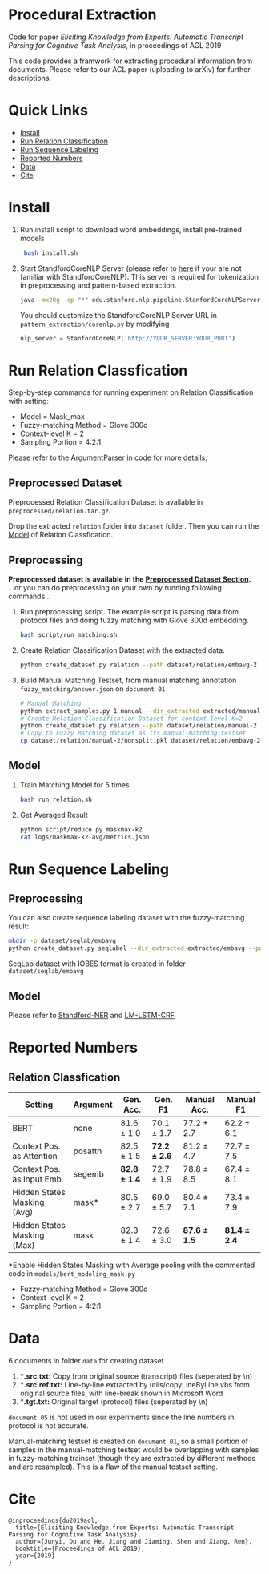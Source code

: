 # Procedural Extraction
Code for paper *Eliciting Knowledge from Experts: Automatic Transcript Parsing for Cognitive Task Analysis*, in proceedings of ACL 2019 

This code provides a framwork for extracting procedural information from documents. Please refer to our ACL paper (uploading to arXiv) for further descriptions.

# Quick Links
* [Install](#install)
* [Run Relation Classification](#run-relation-classfication)
* [Run Sequence Labeling](#run-sequence-labeling)
* [Reported Numbers](#reported-numbers)
* [Data](#data)
* [Cite](#cite)

# Install

1. Run install script to download word embeddings, install pre-trained models
   ```bash
    bash install.sh
   ```
2. Start StandfordCoreNLP Server (please refer to [here](https://stanfordnlp.github.io/CoreNLP/) if your are not familiar with StandfordCoreNLP). This server is required for tokenization in preprocessing and pattern-based extraction.
    ```bash
    java -mx20g -cp "*" edu.stanford.nlp.pipeline.StanfordCoreNLPServer --port 9000
    ```
    You should customize the StandfordCoreNLP Server URL in `pattern_extraction/corenlp.py` by modifying 
    ```python
    nlp_server = StanfordCoreNLP('http://YOUR_SERVER:YOUR_PORT')
    ```

# Run Relation Classfication
Step-by-step commands for running experiment on Relation Classification with setting:
* Model = Mask_max
* Fuzzy-matching Method = Glove 300d
* Context-level K = 2
* Sampling Portion = 4:2:1

Please refer to the ArgumentParser in code for more details. 

## Preprocessed Dataset
Preprocessed Relation Classification Dataset is available in `preprocessed/relation.tar.gz`.

Drop the extracted `relation` folder into `dataset` folder.
Then you can run the [Model](#model) of Relation Classfication.

## Preprocessing
**Preprocessed dataset is available in the [Preprocessed Dataset Section](#preprocessed-dataset).** 
...or you can do preprocessing on your own by running following commands...

1. Run preprocessing script. The example script is parsing data from protocol files and doing fuzzy matching with Glove 300d embedding.
   ```bash
   bash script/run_matching.sh
   ```
2. Create Relation Classification Dataset with the extracted data.
   ```bash
   python create_dataset.py relation --path dataset/relation/embavg-2 --dir_extracted extracted/embavg
   ```
3. Build Manual Matching Testset, from manual matching annotation `fuzzy_matching/answer.json` on `document 01`
   ```bash
   # Manual Matching
   python extract_samples.py 1 manual --dir_extracted extracted/manual
   # Create Relation Classification Dataset for context level K=2
   python create_dataset.py relation --path dataset/relation/manual-2 --k_neighbour 1 --dir_extracted extracted/manual --dataset 1
   # Copy to Fuzzy Matching dataset as its manual-matching testset
   cp dataset/relation/manual-2/nonsplit.pkl dataset/relation/embavg-2/manual.pkl
   ``` 
## Model
1. Train Matching Model for 5 times
   ```bash
   bash run_relation.sh
   ```
2. Get Averaged Result
   ```bash
   python script/reduce.py maskmax-k2
   cat logs/maskmax-k2-avg/metrics.json
   ```

# Run Sequence Labeling
## Preprocessing
You can also create sequence labeling dataset with the fuzzy-matching result:
```bash
mkdir -p dataset/seqlab/embavg
python create_dataset.py seqlabel --dir_extracted extracted/embavg --path dataset/seqlab/embavg
```
SeqLab dataset with IOBES format is created in folder `dataset/seqlab/embavg`

## Model
Please refer to [Standford-NER](https://nlp.stanford.edu/software/CRF-NER.html) and [LM-LSTM-CRF](https://github.com/LiyuanLucasLiu/LM-LSTM-CRF)

# Reported Numbers
## Relation Classfication

| Setting                             | Argument | Gen. Acc. | Gen. F1 | Manual Acc. | Manual F1  |
|-------------------------------------|------------|----------------|--------------|-------------|------------|
| BERT                                | none | 81.6 ± 1.0     | 70.1 ± 1.7   | 77.2 ± 2.7  | 62.2 ± 6.1 |
| Context Pos. as Attention       | posattn | 82.5 ± 1.5     | **72.2 ± 2.6**   | 81.2 ± 4.7  | 72.7 ± 7.5 |
| Context Pos. as Input Emb. | segemb | **82.8 ± 1.4**     | 72.7 ± 1.9   | 78.8 ± 8.5  | 67.4 ± 8.1 |
| Hidden States Masking (Avg)   | mask* | 80.5 ± 2.7     | 69.0 ± 5.7   | 80.4 ± 7.1  | 73.4 ± 7.9 |
| Hidden States Masking (Max)   | mask | 82.3 ± 1.4     | 72.6 ± 3.0   | **87.6 ± 1.5**  | **81.4 ± 2.4** |

*Enable Hidden States Masking with Average pooling with the commented code in `models/bert_modeling_mask.py`

* Fuzzy-matching Method = Glove 300d
* Context-level K = 2
* Sampling Portion = 4:2:1

# Data
6 documents in folder `data` for creating dataset
1. ***.src.txt:** Copy from original source (transcript) files (seperated by \n)
2. ***.src.ref.txt:** Line-by-line extracted by utils/copyLineByLine.vbs from original source files, with line-break shown in Microsoft Word
3. ***.tgt.txt:** Original target (protocol) files (seperated by \n)

`document 05` is not used in our experiments since the line numbers in protocol is not accurate.

Manual-matching testset is created on `document 01`, so a small portion of samples in the manual-matching testset would be overlapping with samples in fuzzy-matching trainset (though they are extracted by different methods and are resampled). This is a flaw of the manual testset setting.

# Cite
```
@inproceedings{du2019acl,
  title={Eliciting Knowledge from Experts: Automatic Transcript Parsing for Cognitive Task Analysis},
  author={Junyi, Du and He, Jiang and Jiaming, Shen and Xiang, Ren},
  booktitle={Proceedings of ACL 2019},
  year={2019}
}
```
